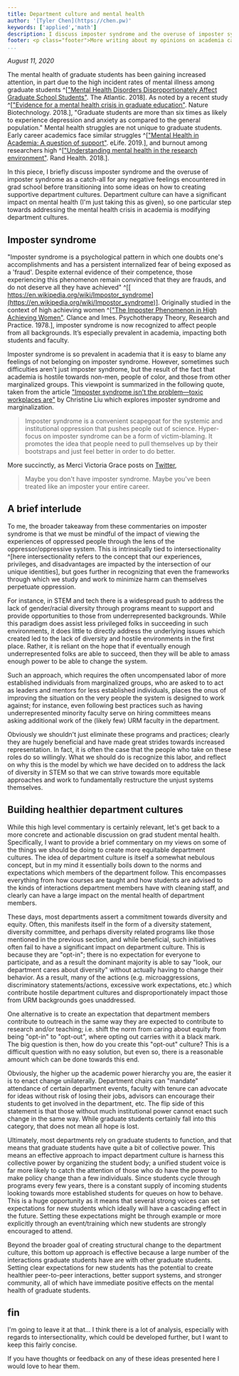 ```yaml
---
title: Department culture and mental health
author: '[Tyler Chen](https://chen.pw)'
keywords: ['applied','math']
description: I discuss imposter syndrome and the overuse of imposter syndrome as a catch-all for any negative feelings encountered in grad school before transitioning into some ideas on how to creating supportive department cultures.
footer: <p class="footer">More writing about my opinions on academia can be found <a href="./">here</a>.</p>
...
```


*August 11, 2020*

The mental health of graduate students has been gaining increased attention, in part due to the high incident rates of mental illness among graduate students ^[["Mental Health Disorders Disproportionately Affect Graduate School Students"](https://www.theatlantic.com/education/archive/2018/11/anxiety-depression-mental-health-graduate-school/576769/). The Atlantic. 2018].
As noted by a recent study ^[["Evidence for a mental health crisis in graduate education"](https://www.nature.com/articles/nbt.4089). Nature Biotechnology. 2018.], "Graduate students are more than six times as likely to experience depression and anxiety as compared to the general population."
Mental health struggles are not unique to graduate students. 
Early career academics face similar struggles ^[["Mental Health in Academia: A question of support"](https://elifesciences.org/articles/52881). eLife. 2019.], and burnout among researchers high ^[["Understanding mental health in the research environment"](https://www.ncbi.nlm.nih.gov/pmc/articles/PMC5873519/). Rand Health. 2018.].

In this piece, I briefly discuss imposter syndrome and the overuse of imposter syndrome as a catch-all for any negative feelings encountered in grad school before transitioning into some ideas on how to creating supportive department cultures.
Department culture can have a significant impact on mental health (I'm just taking this as given), so one particular step towards addressing the mental health crisis in academia is modifying department cultures.

## Imposter syndrome

"Imposter syndrome is a psychological pattern in which one doubts one's accomplishments and has a persistent internalized fear of being exposed as a 'fraud'. 
Despite external evidence of their competence, those experiencing this phenomenon remain convinced that they are frauds, and do not deserve all they have achieved" ^[[ https://en.wikipedia.org/wiki/Impostor_syndrome](https://en.wikipedia.org/wiki/Impostor_syndrome)].
Originally studied in the context of high achieving women ^[["The Imposter Phenomenon in High Achieving Women"](https://www.paulineroseclance.com/pdf/ip_high_achieving_women.pdf). Clance and Imes. Psychotherapy Theory, Research and Practice. 1978.], imposter syndrome is now recognized to affect people from all backgrounds. It’s especially prevalent in academia, impacting both students and faculty.

Imposter syndrome is so prevalent in academia that it is easy to blame any feelings of not belonging on imposter syndrome.
However, sometimes such difficulties aren't just imposter syndrome, but the result of the fact that academia is hostile towards non-men, people of color, and those from other marginalized groups. 
This viewpoint is summarized in the following quote, taken from the article ["Imposter syndrome isn't the problem—toxic workplaces are"](https://qz.com/work/1286549) by Christine Liu which explores imposter syndrome and marginalization. 

> Imposter syndrome is a convenient scapegoat for the systemic and institutional oppression that pushes people out of science. Hyper-focus on imposter syndrome can be a form of victim-blaming. It promotes the idea that people need to pull themselves up by their bootstraps and just feel better in order to do better.

More succinctly, as Merci Victoria Grace posts on [Twitter](https://twitter.com/merci/status/1277991691253805057),

> Maybe you don't have imposter syndrome. Maybe you've been treated like an imposter your entire career.

## A brief interlude

To me, the broader takeaway from these commentaries on imposter syndrome is that we must be mindful of the impact of viewing the experiences of oppressed people through the lens of the oppressor/oppressive system.
This is intrinsically tied to intersectionality ^[here intersectionality refers to the concept that our experiences, privileges, and disadvantages are impacted by the intersection of our unique identities], but goes further in recognizing that even the frameworks through which we study and work to minimize harm can themselves perpetuate oppression.

For instance, in STEM and tech there is a widespread push to address the lack of gender/racial diversity through programs meant to support and provide opportunities to those from underrepresented backgrounds.
While this paradigm does assist less privileged folks in succeeding in such environments, it does little to directly address the underlying issues which created led to the lack of diversity and hostile environments in the first place.
Rather, it is reliant on the hope that if eventually enough underrepresented folks are able to succeed, then they will be able to amass enough power to be able to change the system.

Such an approach, which requires the often uncompensated labor of more established individuals from marginalized groups, who are asked to to act as leaders and mentors for less established individuals, places the onus of improving the situation on the very people the system is designed to work against; for instance, even following best practices such as having underrepresented minority faculty serve on hiring committees means asking additional work of the (likely few) URM faculty in the department.

Obviously we shouldn't just eliminate these programs and practices; clearly they are hugely beneficial and have made great strides towards increased representation.
In fact, it is often the case that the people who take on these roles do so willingly.
What we should do is recognize this labor, and reflect on why this is the model by which we have decided on to address the lack of diversity in STEM so that we can strive towards more equitable approaches and work to fundamentally restructure the unjust systems themselves.


## Building healthier department cultures

While this high level commentary is certainly relevant, let's get back to a more concrete and actionable discussion on grad student mental health.
Specifically, I want to provide a brief commentary on my views on some of the things we should be doing to create more equitable department cultures.
The idea of department culture is itself a somewhat nebulous concept, but in my mind it essentially boils down to the norms and expectations which members of the department follow.
This encompasses everything from how courses are taught and how students are advised to the kinds of interactions department members have with cleaning staff, and clearly can have a large impact on the mental health of department members.

These days, most departments assert a commitment towards diversity and equity.
Often, this manifests itself in the form of a diversity statement, diversity committee, and perhaps diversity related programs like those mentioned in the previous section, and while beneficial, such initiatives often fail to have a significant impact on department culture.
This is because they are "opt-in"; there is no expectation for everyone to participate, and as a result the dominant majority is able to say "look, our department cares about diversity" without actually having to change their behavior.
As a result, many of the actions (e.g. microaggressions, discriminatory statements/actions, excessive work expectations, etc.) which contribute hostile department cultures and disproportionately impact those from URM backgrounds goes unaddressed.

One alternative is to create an expectation that department members contribute to outreach in the same way they are expected to contribute to research and/or teaching; i.e. shift the norm from caring about equity from being "opt-in" to "opt-out", where opting out carries with it a black mark.
The big question is then, how do you create this "opt-out" culture?
This is a difficult question with no easy solution, but even so, there is a reasonable amount which can be done towards this end.

Obviously, the higher up the academic power hierarchy you are, the easier it is to enact change unilaterally.
Department chairs can "mandate" attendance of certain department events, faculty with tenure can advocate for ideas without risk of losing their jobs, advisors can encourage their students to get involved in the department, etc.
The flip side of this statement is that those without much institutional power cannot enact such change in the same way.
While graduate students certainly fall into this category, that does not mean all hope is lost.

Ultimately, most departments rely on graduate students to function, and that means that graduate students have quite a bit of collective power.
This means an effective approach to impact department culture is harness this collective power by organizing the student body; a unified student voice is far more likely to catch the attention of those who do have the power to make policy change than a few individuals.
Since students cycle through programs every few years, there is a constant supply of incoming students looking towards more established students for queues on how to behave. 
This is a huge opportunity as it means that several strong voices can set expectations for new students which ideally will have a cascading effect in the future.
Setting these expectations might be through example or more explicitly through an event/training which new students are strongly encouraged to attend.

Beyond the broader goal of creating structural change to the department culture, this bottom up approach is effective because a large number of the interactions graduate students have are with other graduate students.
Setting clear expectations for new students has the potential to create healthier peer-to-peer interactions, better support systems, and stronger community, all of which have immediate positive effects on the mental health of graduate students.

## fin
I'm going to leave it at that...
I think there is a lot of analysis, especially with regards to intersectionality, which could be developed further, but I want to keep this fairly concise.

If you have thoughts or feedback on any of these ideas presented here I would love to hear them.



